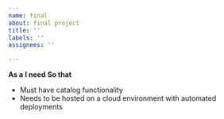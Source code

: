 ```yaml
---
name: final
about: final project
title: ''
labels: ''
assignees: ''

---
```


**As a**
**I need**
**So that**

- Must have catalog functionality
- Needs to be hosted on a cloud environment with automated deployments
